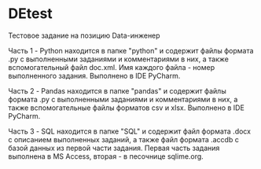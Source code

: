 # DEtest
Тестовое задание на позицию Data-инженер

Часть 1 - Python находится в папке "python" и содержит файлы формата .py с выполненными заданиями и комментариями в них, а также вспомогательный файл doc.xml. Имя каждого файла - номер выполненного задания. 
Выполнено в IDE PyCharm.

Часть 2 - Pandas находится в папке "pandas" и содержит файлы формата .py с выполненными заданиями и комментариями в них, а также вспомогательные файлы форматов csv и xlsx. 
Выполнено в IDE PyCharm.

Часть 3 - SQL находится в папке "SQL" и содержит файл формата .docx с описанием выполненных заданий, а также файл формата .accdb с базой данных из первой части задания.
Первая часть задания выполнена в MS Access, вторая - в песочнице sqlime.org.
